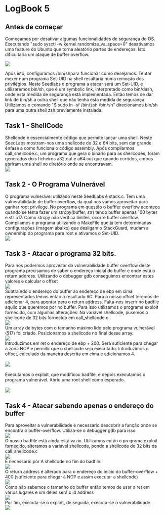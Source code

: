 # LogBook 5

## Antes de começar
Começamos por desativar algumas funcionalidades de segurança do OS. Executando "sudo sysctl -w kernel.randomize_va_space=0" desativamos uma feature do Ubuntu que torna aleatório partes de endereços. Isto dificultaria um ataque de buffer overflow. <br>

![](../pictures/log5pic1.png)
<br>

Após isto, configuramos /bin/shpara funcionar como desejamos. Tentar mexer num programa Set-UID na shell resultaria numa remoção dos privilégios.
Neste Seedlabs o programa a atacar será um Set-UID, e utilizaremos bin/sh, que é um symbolic link, interpretado como bin/dash, onde esta medida de segurança está implementada. Então temos de dar link de bin/sh a outra shell que não tenha esta medida de segurança. Utilizamos o comando "$ sudo ln -sf /bin/zsh /bin/sh" direcionamos bin/sh para uma outra shell zsh previamente instalada.


## Task 1 - ShellCode
Shellcode é essencialmente código que permite lançar uma shell. Neste SeedLabs mostram-nos uma shellcode de 32 e 64 bits, sem dar grande ênfase a como funciona o código assembly. 
Após compilarmos call_shellcode.c, um programa que gera o binario para as shellcodes, foram generados dois ficheiros a32.out e a64.out que quando corridos, ambos abriram uma shell no diretório onde se encontravam. <br>
![](../pictures/shells.png)
<br>
## Task 2 - O Programa Vulnerável
O programa vulnerável utilizado neste SeedLabs é stack.c. Tem uma vulnerabilidade de buffer overflow, da qual nos vamos aproveitar para ganhar root privilege.
No programa em questão o bufffer overflow acontece quando se tenta fazer um strcpy(buffer, str) tendo buffer apenas 100 bytes e str 517. Como strcpy não verifica limites, ocorre buffer overflow. Compilamos o programa utilizando o MakeFile que já tem determinadas configurações (imagem abaixo) que desligam o StackGuard, mudam a ownership do programa para root e ativamos o Set-UID. <br>
![](../pictures/log5pic3.png)<br>

## Task 3 - Atacar o programa 32 bits.

Para nos podermos aproveitar da vulnerabilidade buffer overflow deste programa precisamos de saber o endereço inicial do buffer e onde está o return address. Utilizando o debugger gdb conseguimos encontrar estes valores e calcular o offset <br>
![](../pictures/log5pic4.png) <br>
Subtraindo o endereço do buffer ao endereço de ebp em cima representados temos então o resultado 6C. Para o nosso offset teremos de adicionar 4, para apontar para o return address.
Falta-nos inserir no badfile aquilo que queremos por no buffer. Para isso utilizamos o programa exploit fornecido, com algumas alterações:
Na variável shellcode, pusemos o shellcode de 32 bits fornecido em call_shellcode.c <br>
![](../pictures/log5pic5.png)<br>
Um array de bytes com o tamanho máximo lido pelo programa vulnerável (517) foi criado. Posicionamos a shellcode no final desse array.<br>
![](../pictures/log5pic6.png)<br>
Introduzimos em ret o endereço de ebp + 200. Será suficiente para chegar à zona NOP e permitir que o shellcode seja executado. Introduzimos o offset, calculado da maneira descrita em cima e adicionamos 4. <br><br>
![](../pictures/log5pic7.png)
<br><br>
Executamos o exploit, que modificou badfile, e depois executamos o programa vulnerável. Abriu uma root shell como esperado. <br><br>
![](../pictures/log5pic8.png)

## Task 4 - Atacar sabendo apenas o endereço do buffer

Para aproveitar  a vulnerabilidade é necessário descobrir a função onde se encontra o buffer-overflow. Utiliza-se o debugger gdb para isso <br>
![](../pictures/log5pic9.png) <br>
O nosso badfile está ainda está vazio. Utilizamos então o programa exploit fornecido, alteramos a variável shellcode, pondo a shellcode de 32 bits da call_shellcode.c <br>
![](../picture/log5pic10.png)<br>
É necessário pôr A shellcode no fim do badfile.<br>
![](../picture/log5pic11.png)<br>
O return address é alterado para o endereço do início do buffer-overflow + 400 (suficiente para chegar à NOP e assim executar a shellcode)<br>
![](../pictures/log5pic12.png)<br>
Como não sabemos o tamanho do buffer então temos de usar o ret em vários lugares e um deles será o id address<br>
![](../pictures/log5pic13.png)<br>
Por fim, executa-se o exploit, de seguida, executa-se o vulnerabilidade.<br>
![](../pictures/log5pic14.png)<br>







